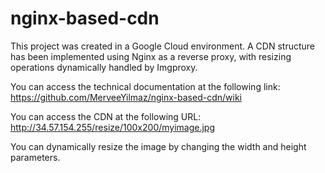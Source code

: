 # nginx-based-cdn
This project was created in a Google Cloud environment. A CDN structure has been implemented using Nginx as a reverse proxy, with resizing operations dynamically handled by Imgproxy. 

You can access the technical documentation at the following link:
https://github.com/MerveeYilmaz/nginx-based-cdn/wiki

You can access the CDN at the following URL:
http://34.57.154.255/resize/100x200/myimage.jpg

You can dynamically resize the image by changing the width and height parameters.
